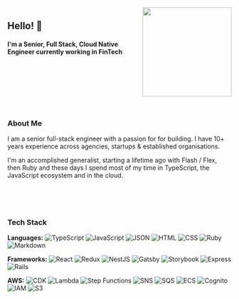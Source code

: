 <img style="width:200px;" align="right" src="https://user-images.githubusercontent.com/61975/134493896-0d30aecb-b6bc-4481-8563-d46044b3dd09.png" />

## Hello! 👋

#### I'm a Senior, Full Stack, Cloud Native Engineer currently working in FinTech

<div style="height: 100px;">&nbsp;</div>

### About Me

I am a senior full-stack engineer with a passion for for building. I have 10+ years experience across agencies, startups & established organisations.

I'm an accomplished generalist, starting a lifetime ago with Flash / Flex, then Ruby and these days I spend most of my time in TypeScript, the JavaScript ecosystem and in the cloud.

<div style="height: 50px;">&nbsp;</div>

### Tech Stack

**Languages:**
![TypeScript](https://img.shields.io/badge/-TypeScript-3178C6?logo=typescript&logoColor=white)
![JavaScript](https://img.shields.io/badge/-JavaScript-F7DF1E?logo=JavaScript&logoColor=333333)
![JSON](https://img.shields.io/badge/-JSON-333333?logo=json)
![HTML](https://img.shields.io/badge/-HTML-E34F26?logo=html5&logoColor=white)
![CSS](https://img.shields.io/badge/-CSS-1572B6?logo=css3)
![Ruby](https://img.shields.io/badge/-Ruby-CC342D?logo=ruby)
![Markdown](https://img.shields.io/badge/-Markdown-333333?logo=markdown)

**Frameworks:**
![React](https://img.shields.io/badge/-React-61DAFB?logo=react&logoColor=white)
![Redux](https://img.shields.io/badge/-Redux-764ABC?logo=redux&logoColor=white)
![NestJS](https://img.shields.io/badge/-NestJS-E0234E?logo=nestjs&logoColor=white)
![Gatsby](https://img.shields.io/badge/-Gatsby-663399?logo=gatsby&logoColor=white)
![Storybook](https://img.shields.io/badge/-Storybook-FF4785?logo=storybook&logoColor=white)
![Express](https://img.shields.io/badge/-Express-333333?logo=express)
![Rails](https://img.shields.io/badge/-Rails-CC0000?logo=ruby-on-rails&logoColor=white)

**AWS:**
![CDK](https://img.shields.io/badge/-CDK-232F3E?logo=amazon-aws&logoColor=FF9900)
![Lambda](https://img.shields.io/badge/-Lambda-232F3E?logo=amazon-aws&logoColor=FF9900)
![Step Functions](https://img.shields.io/badge/-Step%20Functions-232F3E?logo=amazon-aws&logoColor=FF9900)
![SNS](https://img.shields.io/badge/-SNS-232F3E?logo=amazon-aws&logoColor=FF9900)
![SQS](https://img.shields.io/badge/-SQS-232F3E?logo=amazon-aws&logoColor=FF9900)
![ECS](https://img.shields.io/badge/-ECS-232F3E?logo=amazon-aws&logoColor=FF9900)
![Cognito](https://img.shields.io/badge/-Cognito-232F3E?logo=amazon-aws&logoColor=FF9900)
![IAM](https://img.shields.io/badge/-IAM-232F3E?logo=amazon-aws&logoColor=FF9900)
![S3](https://img.shields.io/badge/-S3-232F3E?logo=amazon-aws&logoColor=FF9900)
